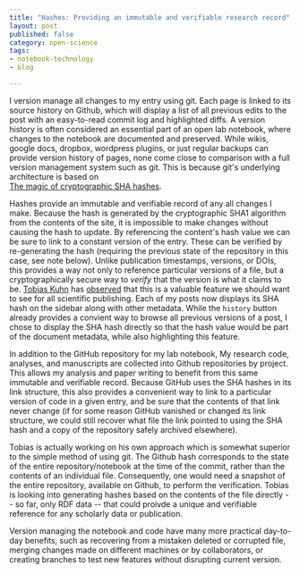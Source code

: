 ```yaml
---
title: "Hashes: Providing an immutable and verifiable research record"
layout: post
published: false
category: open-science
tags: 
- notebook-technology
- blog

---
```


I version manage all changes to my entry using git. Each page
is linked to its source history on Github, which will display a list
of all previous edits to the post with an easy-to-read commit log and
highlighted diffs.  A version history is often considered an essential
part of an open lab notebook, where changes to the notebook are documented
and preserved.  While wikis, google docs, dropbox, wordpress plugins,
or just regular backups can provide version history of pages, none come
close to comparison with a full version management system such as git. 
This is because git's underlying architecture is based on  
[The magic of cryptographic SHA hashes](http://www-cs-students.stanford.edu/~blynn/gitmagic/ch08.html).  

Hashes provide an immutable and verifiable record of any all changes I
make.  Because the hash is generated by the cryptographic SHA1 algorithm
from the contents of the site, it is impossible to make changes without
causing the hash to update. By referencing the content's hash value we
can be sure to link to a constant version of the entry. These can be
verified by re-generating the hash (requiring the previous state of the
repository in this case, see note below).  Unlike publication timestamps,
versions, or DOIs, this provides a way not only to reference particular
versions of a file, but a cryptographically secure way to *verify* that
the version is what it claims to be.  [Tobias Kuhn](http://www.tkuhn.ch/)
has [observed](http://www.force11.org/node/4301) that this is a valuable
feature we should want to see for all scientific publishing. Each of my
posts now displays its SHA hash on the sidebar along with other metadata.
While the `history` button already provides a convient way to browse all
previous versions of a post, I chose to display the SHA hash directly
so that the hash value would be part of the document metadata, while
also highlighting this feature.  

In addition to the GitHub repository for my lab notebook, My research
code, analyses, and manuscripts are collected into Github repositories
by project.  This allows my analysis and paper writing to benefit from
this same immutable and verifiable record.  Because GitHub uses the SHA
hashes in its link structure, this also provides a convenient way to link
to a particular version of code in a given entry, and be sure that the
contents of that link never change (if for some reason GitHub vanished
or changed its link structure, we could still recover what file the
link pointed to using the SHA hash and a copy of the repository safely
archived elsewhere).


Tobias is actually working on his own approach which is
somewhat superior to the simple method of using git.  The Github hash
corresponds to the state of the entire repository/notebook at the time of
the commit, rather than the contents of an individual file.  Consequently,
one would need a snapshot of the entire repository, available on Github,
to perform the verification.  Tobias is looking into generating hashes
based on the contents of the file directly -- so far, only RDF data --
that could proivde a unique and verifiable reference for any scholarly
data or publication.

Version managing the notebook and code have many more practical day-to-day
benefits, such as recovering from a mistaken deleted or corrupted file, 
merging changes made on different machines or by collaborators, or creating
branches to test new features without disrupting current version.  




